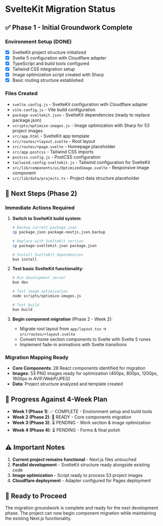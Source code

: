 # SvelteKit Migration Status

## ✅ Phase 1 - Initial Groundwork Complete

### Environment Setup (DONE)
- [x] SvelteKit project structure initialized
- [x] Svelte 5 configuration with Cloudflare adapter
- [x] TypeScript and build tools configured
- [x] Tailwind CSS integration setup
- [x] Image optimization script created with Sharp
- [x] Basic routing structure established

### Files Created
- `svelte.config.js` - SvelteKit configuration with Cloudflare adapter
- `vite.config.js` - Vite build configuration 
- `package-sveltekit.json` - SvelteKit dependencies (ready to replace package.json)
- `scripts/optimize-images.js` - Image optimization with Sharp for 53 project images
- `src/app.html` - SvelteKit app template
- `src/routes/+layout.svelte` - Root layout
- `src/routes/+page.svelte` - Homepage placeholder
- `src/app.postcss` - Tailwind CSS imports
- `postcss.config.js` - PostCSS configuration
- `tailwind.config-sveltekit.js` - Tailwind configuration for SvelteKit
- `src/lib/components/ui/OptimizedImage.svelte` - Responsive image component
- `src/lib/data/projects.ts` - Project data structure placeholder

## 🔄 Next Steps (Phase 2)

### Immediate Actions Required
1. **Switch to SvelteKit build system**:
   ```bash
   # Backup current package.json
   cp package.json package-nextjs.json.backup
   
   # Replace with SvelteKit version
   cp package-sveltekit.json package.json
   
   # Install SvelteKit dependencies
   bun install
   ```

2. **Test basic SvelteKit functionality**:
   ```bash
   # Run development server
   bun dev
   
   # Test image optimization
   node scripts/optimize-images.js
   
   # Test build
   bun build
   ```

3. **Begin component migration** (Phase 2 - Week 2):
   - Migrate root layout from `app/layout.tsx` → `src/routes/+layout.svelte`
   - Convert home section components to Svelte with Svelte 5 runes
   - Implement fade-in animations with Svelte transitions

### Migration Mapping Ready
- **Core Components**: 28 React components identified for migration
- **Images**: 53 PNG images ready for optimization (400px, 800px, 1200px, 1600px in AVIF/WebP/JPEG)
- **Data**: Project structure analyzed and template created

## 🎯 Progress Against 4-Week Plan
- **Week 1 (Phase 1)**: ✅ COMPLETE - Environment setup and build tools
- **Week 2 (Phase 2)**: 🔄 READY - Core components migration
- **Week 3 (Phase 3)**: ⏳ PENDING - Work section & image optimization
- **Week 4 (Phase 4)**: ⏳ PENDING - Forms & final polish

## ⚠️ Important Notes
1. **Current project remains functional** - Next.js files untouched
2. **Parallel development** - SvelteKit structure ready alongside existing code
3. **Image optimization** - Script ready to process 53 project images
4. **Cloudflare deployment** - Adapter configured for Pages deployment

## 🚀 Ready to Proceed
The migration groundwork is complete and ready for the next development phase. The project can now begin component migration while maintaining the existing Next.js functionality.